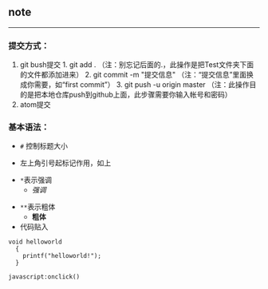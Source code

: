 ## note
---
### 提交方式：
  1. git bush提交
    1. git add . （注：别忘记后面的.，此操作是把Test文件夹下面的文件都添加进来）
    2. git commit  -m  "提交信息"  （注：“提交信息”里面换成你需要，如“first commit”）
    3. git push -u origin master   （注：此操作目的是把本地仓库push到github上面，此步骤需要你输入帐号和密码）
  2. atom提交

### 基本语法：
* `#` 控制标题大小
+ 左上角引号起标记作用，如上
- `*`表示强调
    - *强调*
* `**`表示粗体
    - **粗体**
* 代码贴入<br>
```
void helloworld
  {
    printf("helloworld!");
  }
```
`javascript:onclick()`
